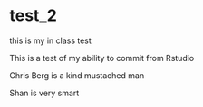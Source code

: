 # test_2
this is my in class test

This is a test of my ability to commit from Rstudio

Chris Berg is a kind mustached man

Shan is very smart